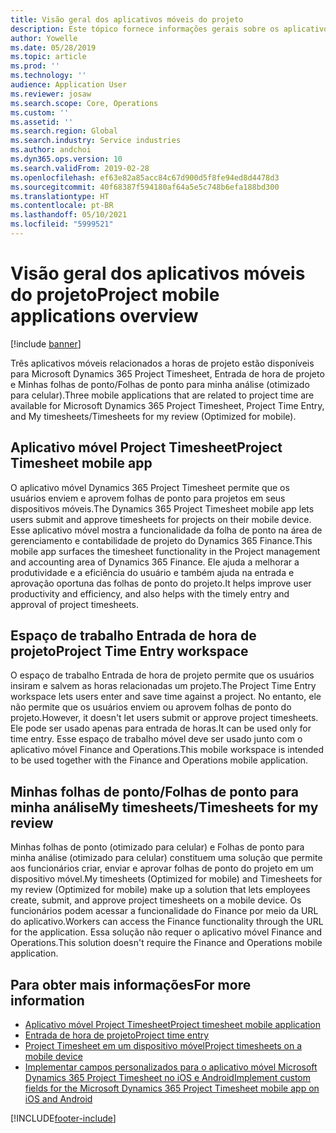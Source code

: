 ```yaml
---
title: Visão geral dos aplicativos móveis do projeto
description: Este tópico fornece informações gerais sobre os aplicativos relacionados a horas de projeto para o Microsoft Dynamics 365 Project Timesheet, Entrada de hora de projeto e Minhas folhas de ponto/Folhas de ponto disponíveis em um dispositivo móvel.
author: Yowelle
ms.date: 05/28/2019
ms.topic: article
ms.prod: ''
ms.technology: ''
audience: Application User
ms.reviewer: josaw
ms.search.scope: Core, Operations
ms.custom: ''
ms.assetid: ''
ms.search.region: Global
ms.search.industry: Service industries
ms.author: andchoi
ms.dyn365.ops.version: 10
ms.search.validFrom: 2019-02-28
ms.openlocfilehash: ef63e82a85acc84c67d900d5f8fe94ed8d4478d3
ms.sourcegitcommit: 40f68387f594180af64a5e5c748b6efa188bd300
ms.translationtype: HT
ms.contentlocale: pt-BR
ms.lasthandoff: 05/10/2021
ms.locfileid: "5999521"
---
```

# <a name="project-mobile-applications-overview"></a><span data-ttu-id="fa70e-103">Visão geral dos aplicativos móveis do projeto</span><span class="sxs-lookup"><span data-stu-id="fa70e-103">Project mobile applications overview</span></span>

[!include [banner](../includes/banner.md)]

<span data-ttu-id="fa70e-104">Três aplicativos móveis relacionados a horas de projeto estão disponíveis para Microsoft Dynamics 365 Project Timesheet, Entrada de hora de projeto e Minhas folhas de ponto/Folhas de ponto para minha análise (otimizado para celular).</span><span class="sxs-lookup"><span data-stu-id="fa70e-104">Three mobile applications that are related to project time are available for Microsoft Dynamics 365 Project Timesheet, Project Time Entry, and My timesheets/Timesheets for my review (Optimized for mobile).</span></span>

## <a name="project-timesheet-mobile-app"></a><span data-ttu-id="fa70e-105">Aplicativo móvel Project Timesheet</span><span class="sxs-lookup"><span data-stu-id="fa70e-105">Project Timesheet mobile app</span></span>

<span data-ttu-id="fa70e-106">O aplicativo móvel Dynamics 365 Project Timesheet permite que os usuários enviem e aprovem folhas de ponto para projetos em seus dispositivos móveis.</span><span class="sxs-lookup"><span data-stu-id="fa70e-106">The Dynamics 365 Project Timesheet mobile app lets users submit and approve timesheets for projects on their mobile device.</span></span> <span data-ttu-id="fa70e-107">Esse aplicativo móvel mostra a funcionalidade da folha de ponto na área de gerenciamento e contabilidade de projeto do Dynamics 365 Finance.</span><span class="sxs-lookup"><span data-stu-id="fa70e-107">This mobile app surfaces the timesheet functionality in the Project management and accounting area of Dynamics 365 Finance.</span></span> <span data-ttu-id="fa70e-108">Ele ajuda a melhorar a produtividade e a eficiência do usuário e também ajuda na entrada e aprovação oportuna das folhas de ponto do projeto.</span><span class="sxs-lookup"><span data-stu-id="fa70e-108">It helps improve user productivity and efficiency, and also helps with the timely entry and approval of project timesheets.</span></span>

## <a name="project-time-entry-workspace"></a><span data-ttu-id="fa70e-109">Espaço de trabalho Entrada de hora de projeto</span><span class="sxs-lookup"><span data-stu-id="fa70e-109">Project Time Entry workspace</span></span>

<span data-ttu-id="fa70e-110">O espaço de trabalho Entrada de hora de projeto permite que os usuários insiram e salvem as horas relacionadas um projeto.</span><span class="sxs-lookup"><span data-stu-id="fa70e-110">The Project Time Entry workspace lets users enter and save time against a project.</span></span> <span data-ttu-id="fa70e-111">No entanto, ele não permite que os usuários enviem ou aprovem folhas de ponto do projeto.</span><span class="sxs-lookup"><span data-stu-id="fa70e-111">However, it doesn't let users submit or approve project timesheets.</span></span> <span data-ttu-id="fa70e-112">Ele pode ser usado apenas para entrada de horas.</span><span class="sxs-lookup"><span data-stu-id="fa70e-112">It can be used only for time entry.</span></span> <span data-ttu-id="fa70e-113">Esse espaço de trabalho móvel deve ser usado junto com o aplicativo móvel Finance and Operations.</span><span class="sxs-lookup"><span data-stu-id="fa70e-113">This mobile workspace is intended to be used together with the Finance and Operations mobile application.</span></span>

## <a name="my-timesheetstimesheets-for-my-review"></a><span data-ttu-id="fa70e-114">Minhas folhas de ponto/Folhas de ponto para minha análise</span><span class="sxs-lookup"><span data-stu-id="fa70e-114">My timesheets/Timesheets for my review</span></span>

<span data-ttu-id="fa70e-115">Minhas folhas de ponto (otimizado para celular) e Folhas de ponto para minha análise (otimizado para celular) constituem uma solução que permite aos funcionários criar, enviar e aprovar folhas de ponto do projeto em um dispositivo móvel.</span><span class="sxs-lookup"><span data-stu-id="fa70e-115">My timesheets (Optimized for mobile) and Timesheets for my review (Optimized for mobile) make up a solution that lets employees create, submit, and approve project timesheets on a mobile device.</span></span> <span data-ttu-id="fa70e-116">Os funcionários podem acessar a funcionalidade do Finance por meio da URL do aplicativo.</span><span class="sxs-lookup"><span data-stu-id="fa70e-116">Workers can access the Finance functionality through the URL for the application.</span></span> <span data-ttu-id="fa70e-117">Essa solução não requer o aplicativo móvel Finance and Operations.</span><span class="sxs-lookup"><span data-stu-id="fa70e-117">This solution doesn't require the Finance and Operations mobile application.</span></span>

## <a name="for-more-information"></a><span data-ttu-id="fa70e-118">Para obter mais informações</span><span class="sxs-lookup"><span data-stu-id="fa70e-118">For more information</span></span>

- [<span data-ttu-id="fa70e-119">Aplicativo móvel Project Timesheet</span><span class="sxs-lookup"><span data-stu-id="fa70e-119">Project timesheet mobile application</span></span>](project-timesheet.md)
- [<span data-ttu-id="fa70e-120">Entrada de hora de projeto</span><span class="sxs-lookup"><span data-stu-id="fa70e-120">Project time entry</span></span>]( project-time-entry-mobile-workspace.md)
- [<span data-ttu-id="fa70e-121">Project Timesheet em um dispositivo móvel</span><span class="sxs-lookup"><span data-stu-id="fa70e-121">Project timesheets on a mobile device</span></span>](Mobile-timesheets.md)
- [<span data-ttu-id="fa70e-122">Implementar campos personalizados para o aplicativo móvel Microsoft Dynamics 365 Project Timesheet no iOS e Android</span><span class="sxs-lookup"><span data-stu-id="fa70e-122">Implement custom fields for the Microsoft Dynamics 365 Project Timesheet mobile app on iOS and Android</span></span>](custom-fields-mobile.md)


[!INCLUDE[footer-include](../includes/footer-banner.md)]
